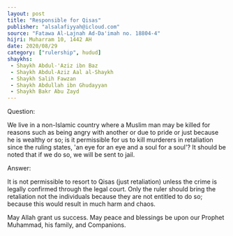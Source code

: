 ```yaml
---
layout: post
title: "Responsible for Qisas"
publisher: "alsalafiyyah@icloud.com"
source: "Fatawa Al-Lajnah Ad-Da'imah no. 18804-4"
hijri: Muharram 10, 1442 AH
date: 2020/08/29
category: ["rulership", hudud]
shaykhs: 
 - Shaykh Abdul-'Aziz ibn Baz
 - Shaykh Abdul-Aziz Aal al-Shaykh
 - Shaykh Salih Fawzan
 - Shaykh Abdullah ibn Ghudayyan
 - Shaykh Bakr Abu Zayd
---
```


Question: 

We live in a non-Islamic country where a Muslim man may be killed for reasons such as being angry with another or due to pride or just because he is wealthy or so; is it permissible for us to kill murderers in retaliation since the ruling states, 'an eye for an eye and a soul for a soul'? It should be noted that if we do so, we will be sent to jail.

Answer:

It is not permissible to resort to Qisas (just retaliation) unless the crime is legally confirmed through the legal court. Only the ruler should bring the retaliation not the individuals because they are not entitled to do so; because this would result in much harm and chaos.

May Allah grant us success. May peace and blessings be upon our Prophet Muhammad, his family, and Companions.
